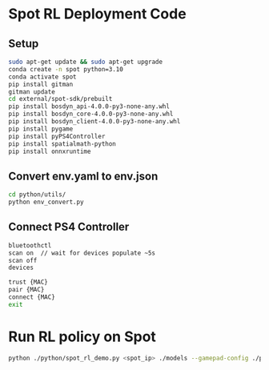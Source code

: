 # Spot RL Deployment Code

## Setup
```bash
sudo apt-get update && sudo apt-get upgrade
conda create -n spot python=3.10
conda activate spot
pip install gitman
gitman update
cd external/spot-sdk/prebuilt
pip install bosdyn_api-4.0.0-py3-none-any.whl
pip install bosdyn_core-4.0.0-py3-none-any.whl
pip install bosdyn_client-4.0.0-py3-none-any.whl
pip install pygame
pip install pyPS4Controller
pip install spatialmath-python
pip install onnxruntime
```

## Convert env.yaml to env.json
```bash
cd python/utils/
python env_convert.py 
```

## Connect PS4 Controller
```bash
bluetoothctl
scan on  // wait for devices populate ~5s
scan off
devices
```
```bash
trust {MAC} 
pair {MAC} 
connect {MAC} 
exit
```

# Run RL policy on Spot
```bash
python ./python/spot_rl_demo.py <spot_ip> ./models --gamepad-config ./python/gamepad_config.json
```

